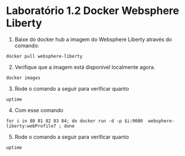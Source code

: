 # Laboratório 1.2 Docker Websphere Liberty

1. Baixe do docker hub a imagem do Websphere Liberty através do comando:
```
docker pull websphere-liberty
```

2. Verifique que a imagem está disponível localmente agora.
```
docker images
```

3. Rode o comando a seguir para verificar quanto 
```
uptime
```

4. Com esse comando 
```
for i in 80 81 82 83 84; do docker run -d -p $i:9080  websphere-liberty:webProfile7 ; done
```

5. Rode o comando a seguir para verificar quanto 
```
uptime
```
